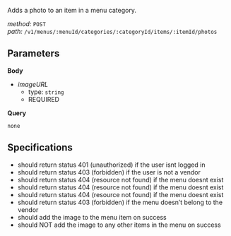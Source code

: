 Adds a photo to an item in a menu category.  
  
*method:* `POST`  
*path:* `/v1/menus/:menuId/categories/:categoryId/items/:itemId/photos`  
  
Parameters  
-----------  
  
**Body**  
  
- *imageURL*  
  - type: `string`  
  - REQUIRED  
  
**Query**  
  
`none`  
  
Specifications  
--------------  
  
- should return status 401 (unauthorized) if the user isnt logged in  
- should return status 403 (forbidden) if the user is not a vendor  
- should return status 404 (resource not found) if the menu doesnt exist  
- should return status 404 (resource not found) if the menu doesnt exist  
- should return status 404 (resource not found) if the menu doesnt exist  
- should return status 403 (forbidden) if the menu doesn’t belong to the vendor  
- should add the image to the menu item on success  
- should NOT add the image to any other items in the menu on success  
